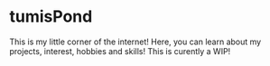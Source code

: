 # tumisPond
This is my little corner of the internet! Here, you can learn about my projects, interest, hobbies and skills!
This is curently a WIP!
